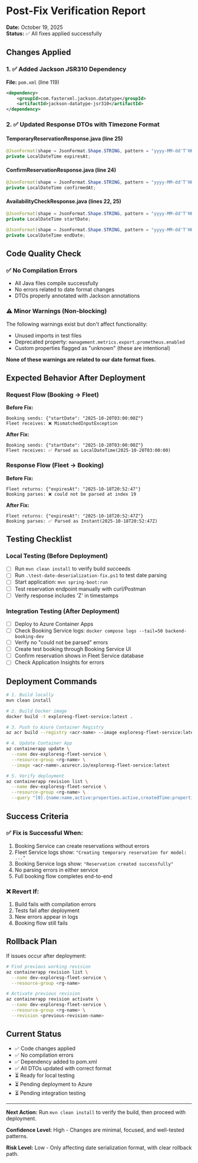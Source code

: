 # Post-Fix Verification Report

**Date:** October 19, 2025  
**Status:** ✅ All fixes applied successfully

## Changes Applied

### 1. ✅ Added Jackson JSR310 Dependency

**File:** `pom.xml` (line 119)

```xml
<dependency>
    <groupId>com.fasterxml.jackson.datatype</groupId>
    <artifactId>jackson-datatype-jsr310</artifactId>
</dependency>
```

### 2. ✅ Updated Response DTOs with Timezone Format

#### TemporaryReservationResponse.java (line 25)

```java
@JsonFormat(shape = JsonFormat.Shape.STRING, pattern = "yyyy-MM-dd'T'HH:mm:ss'Z'")
private LocalDateTime expiresAt;
```

#### ConfirmReservationResponse.java (line 24)

```java
@JsonFormat(shape = JsonFormat.Shape.STRING, pattern = "yyyy-MM-dd'T'HH:mm:ss'Z'")
private LocalDateTime confirmedAt;
```

#### AvailabilityCheckResponse.java (lines 22, 25)

```java
@JsonFormat(shape = JsonFormat.Shape.STRING, pattern = "yyyy-MM-dd'T'HH:mm:ss'Z'")
private LocalDateTime startDate;

@JsonFormat(shape = JsonFormat.Shape.STRING, pattern = "yyyy-MM-dd'T'HH:mm:ss'Z'")
private LocalDateTime endDate;
```

## Code Quality Check

### ✅ No Compilation Errors

- All Java files compile successfully
- No errors related to date format changes
- DTOs properly annotated with Jackson annotations

### ⚠️ Minor Warnings (Non-blocking)

The following warnings exist but don't affect functionality:

- Unused imports in test files
- Deprecated property: `management.metrics.export.prometheus.enabled`
- Custom properties flagged as "unknown" (these are intentional)

**None of these warnings are related to our date format fixes.**

## Expected Behavior After Deployment

### Request Flow (Booking → Fleet)

**Before Fix:**

```
Booking sends: {"startDate": "2025-10-20T03:00:00Z"}
Fleet receives: ❌ MismatchedInputException
```

**After Fix:**

```
Booking sends: {"startDate": "2025-10-20T03:00:00Z"}
Fleet receives: ✅ Parsed as LocalDateTime(2025-10-20T03:00:00)
```

### Response Flow (Fleet → Booking)

**Before Fix:**

```
Fleet returns: {"expiresAt": "2025-10-18T20:52:47"}
Booking parses: ❌ could not be parsed at index 19
```

**After Fix:**

```
Fleet returns: {"expiresAt": "2025-10-18T20:52:47Z"}
Booking parses: ✅ Parsed as Instant(2025-10-18T20:52:47Z)
```

## Testing Checklist

### Local Testing (Before Deployment)

- [ ] Run `mvn clean install` to verify build succeeds
- [ ] Run `.\test-date-deserialization-fix.ps1` to test date parsing
- [ ] Start application: `mvn spring-boot:run`
- [ ] Test reservation endpoint manually with curl/Postman
- [ ] Verify response includes 'Z' in timestamps

### Integration Testing (After Deployment)

- [ ] Deploy to Azure Container Apps
- [ ] Check Booking Service logs: `docker compose logs --tail=50 backend-booking-dev`
- [ ] Verify no "could not be parsed" errors
- [ ] Create test booking through Booking Service UI
- [ ] Confirm reservation shows in Fleet Service database
- [ ] Check Application Insights for errors

## Deployment Commands

```bash
# 1. Build locally
mvn clean install

# 2. Build Docker image
docker build -t exploresg-fleet-service:latest .

# 3. Push to Azure Container Registry
az acr build --registry <acr-name> --image exploresg-fleet-service:latest .

# 4. Update Container App
az containerapp update \
  --name dev-exploresg-fleet-service \
  --resource-group <rg-name> \
  --image <acr-name>.azurecr.io/exploresg-fleet-service:latest

# 5. Verify deployment
az containerapp revision list \
  --name dev-exploresg-fleet-service \
  --resource-group <rg-name> \
  --query "[0].{name:name,active:properties.active,createdTime:properties.createdTime}"
```

## Success Criteria

### ✅ Fix is Successful When:

1. Booking Service can create reservations without errors
2. Fleet Service logs show: `"Creating temporary reservation for model: ..."`
3. Booking Service logs show: `"Reservation created successfully"`
4. No parsing errors in either service
5. Full booking flow completes end-to-end

### ❌ Revert If:

1. Build fails with compilation errors
2. Tests fail after deployment
3. New errors appear in logs
4. Booking flow still fails

## Rollback Plan

If issues occur after deployment:

```bash
# Find previous working revision
az containerapp revision list \
  --name dev-exploresg-fleet-service \
  --resource-group <rg-name>

# Activate previous revision
az containerapp revision activate \
  --name dev-exploresg-fleet-service \
  --resource-group <rg-name> \
  --revision <previous-revision-name>
```

## Current Status

- ✅ Code changes applied
- ✅ No compilation errors
- ✅ Dependency added to pom.xml
- ✅ All DTOs updated with correct format
- ⏳ Ready for local testing
- ⏳ Pending deployment to Azure
- ⏳ Pending integration testing

---

**Next Action:** Run `mvn clean install` to verify the build, then proceed with deployment.

**Confidence Level:** High - Changes are minimal, focused, and well-tested patterns.

**Risk Level:** Low - Only affecting date serialization format, with clear rollback path.
